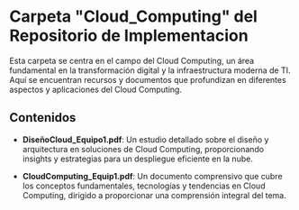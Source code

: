 # Carpeta "Cloud_Computing" del Repositorio de Implementacion

Esta carpeta se centra en el campo del Cloud Computing, un área fundamental en la transformación digital y la infraestructura moderna de TI. Aquí se encuentran recursos y documentos que profundizan en diferentes aspectos y aplicaciones del Cloud Computing.

## Contenidos

- **DiseñoCloud_Equipo1.pdf**: Un estudio detallado sobre el diseño y arquitectura en soluciones de Cloud Computing, proporcionando insights y estrategias para un despliegue eficiente en la nube.

- **CloudComputing_Equip1.pdf**: Un documento comprensivo que cubre los conceptos fundamentales, tecnologías y tendencias en Cloud Computing, dirigido a proporcionar una comprensión integral del tema.


